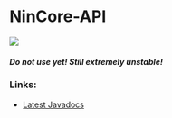 # NinCore-API
[![](https://jitpack.io/v/tk.martijn-heil/NinCore-API.svg)](https://jitpack.io/#tk.martijn-heil/NinCore-API)

####  *Do not use yet! Still extremely unstable!*

### Links:
   - [Latest Javadocs](http://martijn-heil.github.io/NinCore-API/javadocs/latest/apidocs/)
